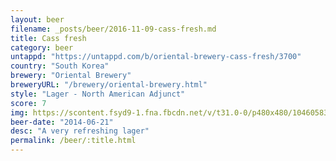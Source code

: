 ```yaml
---
layout: beer
filename: _posts/beer/2016-11-09-cass-fresh.md
title: Cass fresh
category: beer
untappd: "https://untappd.com/b/oriental-brewery-cass-fresh/3700"
country: "South Korea"
brewery: "Oriental Brewery"
breweryURL: "/brewery/oriental-brewery.html"
style: "Lager - North American Adjunct"
score: 7
img: https://scontent.fsyd9-1.fna.fbcdn.net/v/t31.0-0/p480x480/10460583_10152534306048745_557216881289649027_o.jpg?_nc_cat=101&_nc_sid=e007fa&_nc_ohc=oWnx-5iB2ycAX8DpYhf&_nc_ht=scontent.fsyd9-1.fna&tp=6&oh=de1770df64b33821db2b2482680f7307&oe=5F96528F
beer-date: "2014-06-21"
desc: "A very refreshing lager"
permalink: /beer/:title.html
---
```

